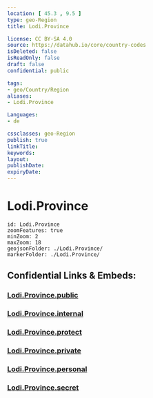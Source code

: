 ```yaml
---
location: [ 45.3 , 9.5 ] 
type: geo-Region
title: Lodi.Province

license: CC BY-SA 4.0
source: https://datahub.io/core/country-codes
isDeleted: false
isReadOnly: false
draft: false
confidential: public

tags:
- geo/Country/Region
aliases:
- Lodi.Province

Languages:
- de

cssclasses: geo-Region
publish: true
linkTitle: 
keywords: 
layout: 
publishDate: 
expiryDate: 
---
```


# Lodi.Province

```leaflet
id: Lodi.Province
zoomFeatures: true 
minZoom: 2 
maxZoom: 18
geojsonFolder: ./Lodi.Province/
markerFolder: ./Lodi.Province/
```


## Confidential Links & Embeds: 

### [Lodi.Province.public](/_public/\Earth\Continent\Europe\Europe~South\Italy\regions~Italy\LombardyLodi.Province.public.md) 

### [Lodi.Province.internal](/_internal/\Earth\Continent\Europe\Europe~South\Italy\regions~Italy\LombardyLodi.Province.internal.md) 

### [Lodi.Province.protect](/_protect/\Earth\Continent\Europe\Europe~South\Italy\regions~Italy\LombardyLodi.Province.protect.md) 

### [Lodi.Province.private](/_private/\Earth\Continent\Europe\Europe~South\Italy\regions~Italy\LombardyLodi.Province.private.md) 

### [Lodi.Province.personal](/_personal/\Earth\Continent\Europe\Europe~South\Italy\regions~Italy\LombardyLodi.Province.personal.md) 

### [Lodi.Province.secret](/_secret/\Earth\Continent\Europe\Europe~South\Italy\regions~Italy\LombardyLodi.Province.secret.md)

